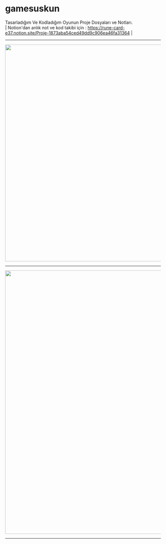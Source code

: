 # gamesuskun
Tasarladığım Ve Kodladığım Oyunun Proje Dosyaları ve Notları. <br> | Notion'dan anlık not ve kod takibi için : https://rune-card-e37.notion.site/Proje-1873aba54ced49dd9c906ea46fa31364 |
<hr>
<img src="https://cdn.discordapp.com/attachments/976951736247926845/1037868010372874280/Screenshot_1.png" align="center"  width="1000" height="700">
<hr>
<img src="https://cdn.discordapp.com/attachments/976951736247926845/1040466651109404682/Screenshot_3.png" align="center"  width="1600" height="850">
<hr>
